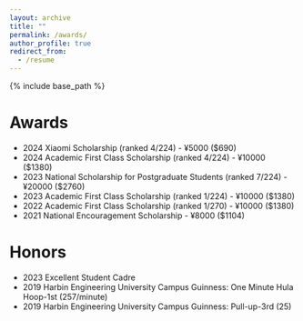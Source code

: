 ```yaml
---
layout: archive
title: ""
permalink: /awards/
author_profile: true
redirect_from:
  - /resume
---
```


{% include base_path %}

Awards
======
* 2024 Xiaomi Scholarship (ranked 4/224) - ¥5000 ($690)
* 2024 Academic First Class Scholarship (ranked 4/224) - ¥10000 ($1380)
* 2023 National Scholarship for Postgraduate Students (ranked 7/224) - ¥20000 ($2760)
* 2023 Academic First Class Scholarship (ranked 1/224) - ¥10000 ($1380)
* 2022 Academic First Class Scholarship (ranked 1/270) - ¥10000 ($1380)
* 2021 National Encouragement Scholarship - ¥8000 ($1104)

Honors
======
* 2023 Excellent Student Cadre
* 2019 Harbin Engineering University Campus Guinness: One Minute Hula Hoop-1st (257/minute)
* 2019 Harbin Engineering University Campus Guinness: Pull-up-3rd (25)
